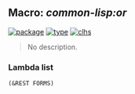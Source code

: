 ## Macro: ***common-lisp:or***
[![package](https://img.shields.io/badge/Package-COMMON--LISP-5f9ea0.svg?style=social&colorA=999999)](../) [![type](https://img.shields.io/badge/Type-Macro-5f9ea0.svg?style=social&colorA=999999)](../#macro) [![clhs](https://img.shields.io/badge/CLHS-OR-5f9ea0.svg?style=social&colorA=999999)](http://www.lispworks.com/documentation/HyperSpec/Body/a_or.htm) 

> No description.

### Lambda list
```
(&REST FORMS)
```

